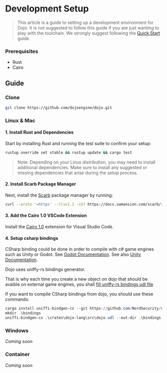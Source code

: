 # Development Setup

> This article is a guide to setting up a development environment for Dojo. It is not suggested to follow this guide if you are just wanting to play with the toolchain. We strongly suggest following the [Quick Start](../getting-started/quick-start.md) guide.

### Prerequisites

- Rust
- Cairo



## Guide

### Clone

```sh
git clone https://github.com/dojoengine/dojo.git
```

### Linux & Mac

#### 1. Install Rust and Dependencies

Start by installing Rust and running the test suite to confirm your setup:

```sh
rustup override set stable && rustup update && cargo test
```

> Note: Depending on your Linux distribution, you may need to install additional dependencies. Make sure to install any suggested or missing dependencies that arise during the setup process.

#### 2. Install Scarb Package Manager

Next, install the [Scarb](https://docs.swmansion.com/scarb) package manager by running:

```sh
curl --proto '=https' --tlsv1.2 -sSf https://docs.swmansion.com/scarb/install.sh | sh
```

#### 3. Add the Cairo 1.0 VSCode Extension

Install the [Cairo 1.0](https://marketplace.visualstudio.com/items?itemName=starkware.cairo1) extension for Visual Studio Code.

#### 4. Setup csharp bindings

CSharp binding could be done in order to compile with c# game engines such as Unity or Godot.
See [Godot Documentation](https://docs.godotengine.org/en/stable/tutorials/scripting/c_sharp/c_sharp_basics.html#using-nuget-packages-in-godot).
See also [Unity Documentation](https://docs.unity3d.com/Manual/CustomPackages.html).

Dojo uses uniffy-rs bindings generator.

That is why each time you create a new object on dojo that should be avaible on external game engines, you shall [fill uniffy-rs bindings udl file](https://mozilla.github.io/uniffi-rs/udl_file_spec.html)

If you want to compile CSharp bindings from dojo, you should use these commands:
```powershell
cargo install uniffi-bindgen-cs --git https://github.com/NordSecurity/uniffi-bindgen-cs
mkdir .\bindings
uniffi-bindgen-cs .\crates\dojo-lang\src\dojo.udl --out-dir .\bindings
```

### Windows

_Coming soon_

### Container

_Coming soon_

